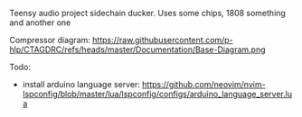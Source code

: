 Teensy audio project sidechain ducker. Uses some chips, 1808 something and another one 

Compressor diagram:
https://raw.githubusercontent.com/p-hlp/CTAGDRC/refs/heads/master/Documentation/Base-Diagram.png

Todo:
- install arduino language server: https://github.com/neovim/nvim-lspconfig/blob/master/lua/lspconfig/configs/arduino_language_server.lua


